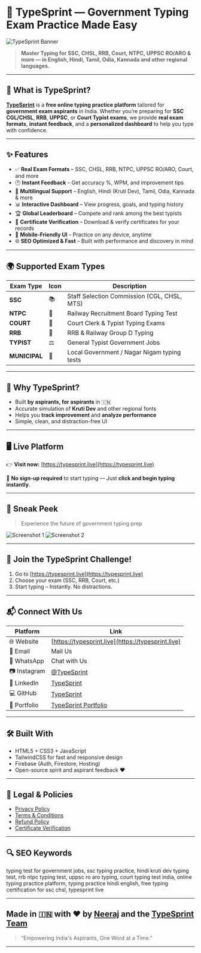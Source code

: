 # 🌟 TypeSprint — Government Typing Exam Practice Made Easy

![TypeSprint Banner](https://typesprint.live/assets/react-DtWikwx4.svg)

> **Master Typing for SSC, CHSL, RRB, Court, NTPC, UPPSC RO/ARO & more — in English, Hindi, Tamil, Odia, Kannada and other regional languages.**

---

## 🚀 What is TypeSprint?

**[TypeSprint](https://typesprint.live)** is a **free online typing practice platform** tailored for **government exam aspirants** in India. Whether you’re preparing for **SSC CGL/CHSL**, **RRB**, **UPPSC**, or **Court Typist exams**, we provide **real exam formats**, **instant feedback**, and a **personalized dashboard** to help you type with confidence.

---

## ✨ Features

- ✅ **Real Exam Formats** – SSC, CHSL, RRB, NTPC, UPPSC RO/ARO, Court, and more  
- 🕐 **Instant Feedback** – Get accuracy %, WPM, and improvement tips  
- 🧠 **Multilingual Support** – English, Hindi (Kruti Dev), Tamil, Odia, Kannada & more  
- 📊 **Interactive Dashboard** – View progress, goals, and typing history  
- 🏆 **Global Leaderboard** – Compete and rank among the best typists  
- 🧾 **Certificate Verification** – Download & verify certificates for your records  
- 📱 **Mobile-Friendly UI** – Practice on any device, anytime  
- 🌐 **SEO Optimized & Fast** – Built with performance and discovery in mind

---

## 🌍 Supported Exam Types

| Exam Type | Icon | Description |
|-----------|------|-------------|
| **SSC**   | 📚   | Staff Selection Commission (CGL, CHSL, MTS) |
| **NTPC**  | 🚂   | Railway Recruitment Board Typing Test |
| **COURT** | 🏦   | Court Clerk & Typist Typing Exams |
| **RRB**   | 🚉   | RRB & Railway Group D Typing |
| **TYPIST**| ⚖️   | General Typist Government Jobs |
| **MUNICIPAL**| 💼 | Local Government / Nagar Nigam typing tests |

---

## 🎯 Why TypeSprint?

- Built **by aspirants, for aspirants** in 🇮🇳
- Accurate simulation of **Kruti Dev** and other regional fonts
- Helps you **track improvement** and **analyze performance**
- Simple, clean, and distraction-free UI

---

## 🖥️ Live Platform

👉 **Visit now:** [https://typesprint.live](https://typesprint.live)

🔐 **No sign-up required** to start typing — Just **click and begin typing instantly**.

---

## 📸 Sneak Peek

> Experience the future of government typing prep

![Screenshot 1](https://typesprint.live/assets/images/screenshot1.png)
![Screenshot 2](https://typesprint.live/assets/images/screenshot2.png)

---

## 📢 Join the TypeSprint Challenge!

1. Go to [https://typesprint.live](https://typesprint.live)
2. Choose your exam (SSC, RRB, Court, etc.)
3. Start typing – Instantly. No distractions.

---

## 📬 Connect With Us

| Platform     | Link |
|--------------|------|
| 🌐 Website    | [https://typesprint.live](https://typesprint.live) |
| 📧 Email      | Mail Us |
| 💬 WhatsApp   | Chat with Us |
| 📷 Instagram  | [@TypeSprint](https://instagram.com/TypeSprint) |
| 💼 LinkedIn   | [TypeSprint](https://linkedin.com/company/typesprint) |
| 💻 GitHub     | [TypeSprint](https://github.com/TypeSprint) |
| 🎯 Portfolio  | [TypeSprint Portfolio](https://typesprint.live/portfolio) |

---

## 🛠 Built With

- HTML5 + CSS3 + JavaScript
- TailwindCSS for fast and responsive design
- Firebase (Auth, Firestore, Hosting)
- Open-source spirit and aspirant feedback ❤️

---

## 📌 Legal & Policies

- [Privacy Policy](https://typesprint.live/privacy-policy)
- [Terms & Conditions](https://typesprint.live/terms)
- [Refund Policy](https://typesprint.live/refund-policy)
- [Certificate Verification](https://typesprint.live/verify)

---

## 🔍 SEO Keywords

typing test for government jobs, ssc typing practice, hindi kruti dev typing test,
rrb ntpc typing test, uppsc ro aro typing, court typing test india,
online typing practice platform, typing practice hindi english,
free typing certification for ssc chsl, typesprint live

---

## Made in 🇮🇳 with ❤️ by [Neeraj](https://github.com/neeraj7911) and the [TypeSprint Team](https://typesprint.live)

> “Empowering India's Aspirants, One Word at a Time.”

---
